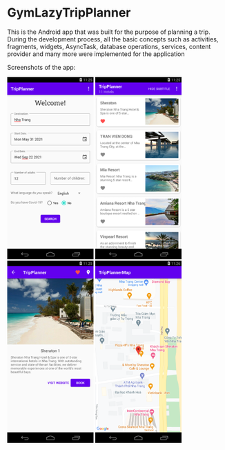 # GymLazyTripPlanner
This is the Android app that was built for the purpose of planning a trip. During the development process, all the basic concepts such as activities, fragments, widgets, AsyncTask, database operations, services, content provider and many more were implemented for the application

Screenshots of the app:

<div float="left">
    <img src="./trip_planner_screen.png" width="200"/>
    <img src="./hotel_list_screen.png" width="200"/>
</div>

<div float="left">
 <img src="./hotel_screen.png" width="200"/>
  <img src="./map_screen.png" width="200"/>
</div>



